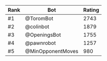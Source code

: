 Rank|Bot|Rating
---|---|---
#1|@ToromBot|2743
#2|@colinbot|1879
#3|@OpeningsBot|1755
#4|@pawnrobot|1257
#5|@MinOpponentMoves|980
